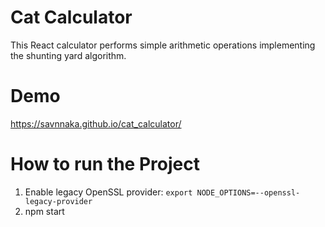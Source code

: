 # Cat Calculator
This React calculator performs simple arithmetic operations implementing the shunting yard algorithm.

# Demo
<a href="https://savnnaka.github.io/cat_calculator/">https://savnnaka.github.io/cat_calculator/</a>

# How to run the Project
1) Enable legacy OpenSSL provider:
`export NODE_OPTIONS=--openssl-legacy-provider`
2) npm start
